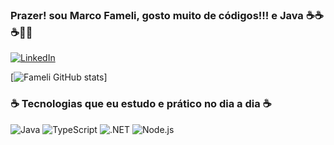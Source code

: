 ### Prazer! sou Marco Fameli, gosto muito de códigos!!! e Java ☕☕☕👩‍💻

[![LinkedIn](https://img.shields.io/badge/LinkedIn-0077B5?style=for-the-badge&logo=linkedin&logoColor=white)](https://www.linkedin.com/in/marco-almeida-fameli-49a823236/)

[![Fameli GitHub stats](https://github-readme-stats.vercel.app/api?username=marcofameli&theme=vue-dark)]

###  ☕ Tecnologias que eu estudo e prático no dia a dia ☕

<div style="display: inline-block;">
    <img alt="Java" src="https://img.shields.io/badge/Java-ED8B00?style=for-the-badge&logo=openjdk&logoColor=white" />
</div>
<div style="display: inline-block;">
    <img alt="TypeScript" src="https://img.shields.io/badge/TypeScript-007ACC?style=for-the-badge&logo=typescript&logoColor=white" />
</div>
<div style="display: inline-block;">
    <img alt=".NET" src="https://img.shields.io/badge/.NET-5C2D91?style=for-the-badge&logo=.net&logoColor=white" />
</div>
<div style="display: inline-block;">
    <img alt="Node.js" src="https://img.shields.io/badge/Node.js-43853D?style=for-the-badge&logo=node.js&logoColor=white" />
</div>
